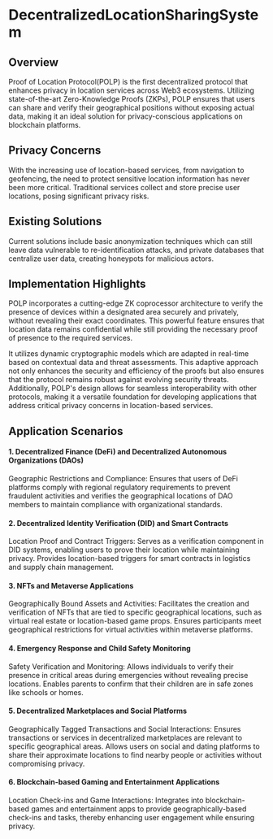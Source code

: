# DecentralizedLocationSharingSystem

## Overview

Proof of Location Protocol(POLP) is the first decentralized protocol that enhances privacy in location services across Web3 ecosystems. Utilizing state-of-the-art Zero-Knowledge Proofs (ZKPs), POLP ensures that users can share and verify their geographical positions without exposing actual data, making it an ideal solution for privacy-conscious applications on blockchain platforms.

## Privacy Concerns

With the increasing use of location-based services, from navigation to geofencing, the need to protect sensitive location information has never been more critical. Traditional services collect and store precise user locations, posing significant privacy risks.

## Existing Solutions

Current solutions include basic anonymization techniques which can still leave data vulnerable to re-identification attacks, and private databases that centralize user data, creating honeypots for malicious actors.

## Implementation Highlights

POLP incorporates a cutting-edge ZK coprocessor architecture to verify the presence of devices within a designated area securely and privately, without revealing their exact coordinates. This powerful feature ensures that location data remains confidential while still providing the necessary proof of presence to the required services.

It utilizes dynamic cryptographic models which are adapted in real-time based on contextual data and threat assessments. This adaptive approach not only enhances the security and efficiency of the proofs but also ensures that the protocol remains robust against evolving security threats. Additionally, POLP's design allows for seamless interoperability with other protocols, making it a versatile foundation for developing applications that address critical privacy concerns in location-based services.

## Application Scenarios

#### 1. Decentralized Finance (DeFi) and Decentralized Autonomous Organizations (DAOs)

Geographic Restrictions and Compliance: Ensures that users of DeFi platforms comply with regional regulatory requirements to prevent fraudulent activities and verifies the geographical locations of DAO members to maintain compliance with organizational standards.

#### 2. Decentralized Identity Verification (DID) and Smart Contracts

Location Proof and Contract Triggers: Serves as a verification component in DID systems, enabling users to prove their location while maintaining privacy. Provides location-based triggers for smart contracts in logistics and supply chain management.

#### 3. NFTs and Metaverse Applications

Geographically Bound Assets and Activities: Facilitates the creation and verification of NFTs that are tied to specific geographical locations, such as virtual real estate or location-based game props. Ensures participants meet geographical restrictions for virtual activities within metaverse platforms.

#### 4. Emergency Response and Child Safety Monitoring

Safety Verification and Monitoring: Allows individuals to verify their presence in critical areas during emergencies without revealing precise locations. Enables parents to confirm that their children are in safe zones like schools or homes.

#### 5. Decentralized Marketplaces and Social Platforms

Geographically Tagged Transactions and Social Interactions: Ensures transactions or services in decentralized marketplaces are relevant to specific geographical areas. Allows users on social and dating platforms to share their approximate locations to find nearby people or activities without compromising privacy.

#### 6. Blockchain-based Gaming and Entertainment Applications

Location Check-ins and Game Interactions: Integrates into blockchain-based games and entertainment apps to provide geographically-based check-ins and tasks, thereby enhancing user engagement while ensuring privacy.
